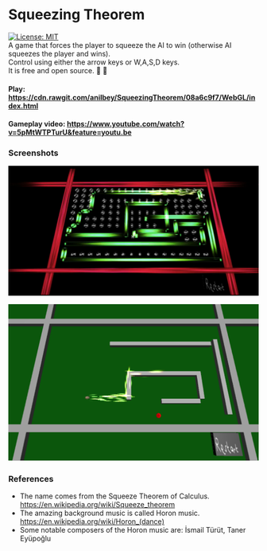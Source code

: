 # Squeezing Theorem
[![License: MIT](https://img.shields.io/badge/License-MIT-green.svg)](https://opensource.org/licenses/MIT)
<br>
A game that forces the player to squeeze the AI to win (otherwise AI squeezes the player and wins).
<br>
Control using either the arrow keys or W,A,S,D keys.
<br>
It is free and open source. :clap: :tada:

#### Play: https://cdn.rawgit.com/anilbey/SqueezingTheorem/08a6c9f7/WebGL/index.html
#### Gameplay video: https://www.youtube.com/watch?v=5pMtWTPTurU&feature=youtu.be

### Screenshots 
![screenshot1](https://github.com/anilbey/SqueezingTheorem/blob/master/screenshots/game_play_sc1.png "Gameplay-1")

![screenshot2](https://github.com/anilbey/SqueezingTheorem/blob/master/screenshots/game_play_sc2.png "Gameplay-2")

### References
* The name comes from the Squeeze Theorem of Calculus. https://en.wikipedia.org/wiki/Squeeze_theorem <br>
* The amazing background music is called Horon music. https://en.wikipedia.org/wiki/Horon_(dance) <br>
* Some notable composers of the Horon music are: İsmail Türüt, Taner Eyüpoğlu <br>
